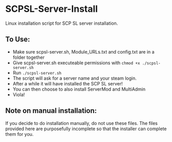 # SCPSL-Server-Install
Linux installation script for SCP SL server installation.

## To Use:
- Make sure scpsl-server.sh, Module_URLs.txt and config.txt are in a folder together
- Give scpsl-server.sh executeable permissions with `chmod +x ./scpsl-server.sh`
- Run `./scpsl-server.sh`
- The script will ask for a server name and your steam login.
- After a while it will have installed the SCP SL server!
- You can then choose to also install ServerMod and MultiAdmin
- Viola!

## Note on manual installation:
If you decide to do installation manually, do not use these files. The files provided here are purposefully incomplete so that the installer can complete them for you.
